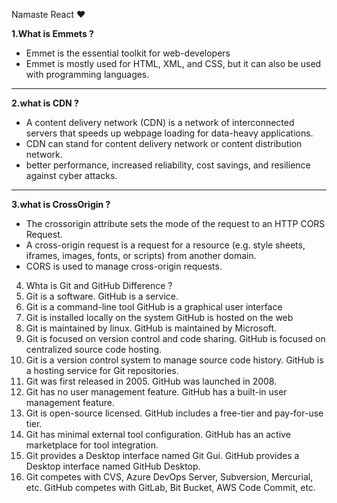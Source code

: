 Namaste React ❤ 

**1.What is Emmets ?**
- Emmet is the essential toolkit for web-developers
- Emmet is mostly used for HTML, XML, and CSS, but it can also be used with programming languages. 
-----------------------------------------------------------------------------------------------------------------------------------------------------------------------
**2.what is CDN ?**
- A content delivery network (CDN) is a network of interconnected servers that speeds up webpage loading for data-heavy applications. 
- CDN can stand for content delivery network or content distribution network.
- better performance, increased reliability, cost savings, and resilience against cyber attacks.
-----------------------------------------------------------------------------------------------------------------------------------------------------------------------
**3.what is CrossOrigin ?**
- The crossorigin attribute sets the mode of the request to an HTTP CORS Request.
- A cross-origin request is a request for a resource (e.g. style sheets, iframes, images, fonts, or scripts) from another domain.
- CORS is used to manage cross-origin requests.

4. Whta is Git and GitHub Difference ?
1.	Git is a software.	                                                GitHub is a service.
2.	Git is a command-line tool	                                        GitHub is a graphical user interface
3.	Git is installed locally on the system	                            GitHub is hosted on the web
4.	Git is maintained by linux.	                                        GitHub is maintained by Microsoft.
5.	Git is focused on version control and code sharing.	                GitHub is focused on centralized source code hosting.
6.	Git is a version control system to manage source code history.      GitHub is a hosting service for Git repositories.
7.	Git was first released in 2005. 
 	GitHub was launched in 2008.
8.	Git has no user management feature. 
 	GitHub has a built-in user management feature.
9.	Git is open-source licensed.	GitHub includes a free-tier and pay-for-use tier.
10.	Git has minimal external tool configuration.	GitHub has an active marketplace for tool integration.
11.	Git provides a Desktop interface named Git Gui.	GitHub provides a Desktop interface named GitHub Desktop.
12.	Git competes with CVS, Azure DevOps Server, Subversion, Mercurial, etc.	GitHub competes with GitLab, Bit Bucket, AWS Code Commit, etc.


